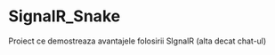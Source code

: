 SignalR_Snake
=============

Proiect ce demostreaza avantajele folosirii SIgnalR (alta decat chat-ul)
